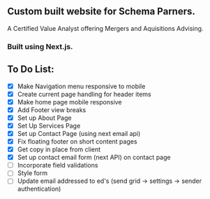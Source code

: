 ## Custom built website for <b>Schema Parners</b>. 

A Certified Value Analyst offering Mergers and Aquisitions Advising. 

### Built using Next.js. 

## To Do List: 
- [X] Make Navigation menu responsive to mobile
- [X] Create current page handling for header items 
- [X] Make home page mobile responsive 
- [X] Add Footer view breaks
- [X] Set up About Page 
- [X] Set Up Services Page
- [X] Set up Contact Page (using next email api)
- [X] Fix floating footer on short content pages
- [X] Get copy in place from client
- [X] Set up contact email form (next API) on contact page
- [ ] Incorporate field validations
- [ ] Style form 
- [ ] Update email addressed to ed's  (send grid -> settings -> sender authentication)
